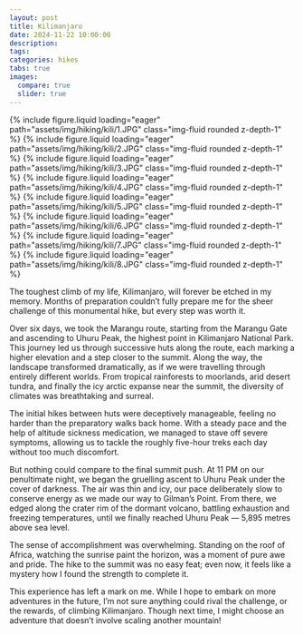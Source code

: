 ```yaml
---
layout: post
title: Kilimanjaro
date: 2024-11-22 10:00:00
description:
tags:
categories: hikes
tabs: true
images:
  compare: true
  slider: true
---
```


<swiper-container keyboard="true" navigation="true" pagination="true" pagination-clickable="true" pagination-dynamic-bullets="true" rewind="true">
  <swiper-slide>{% include figure.liquid loading="eager" path="assets/img/hiking/kili/1.JPG" class="img-fluid rounded z-depth-1" %}</swiper-slide>
  <swiper-slide>{% include figure.liquid loading="eager" path="assets/img/hiking/kili/2.JPG" class="img-fluid rounded z-depth-1" %}</swiper-slide>
  <swiper-slide>{% include figure.liquid loading="eager" path="assets/img/hiking/kili/3.JPG" class="img-fluid rounded z-depth-1" %}</swiper-slide>
  <swiper-slide>{% include figure.liquid loading="eager" path="assets/img/hiking/kili/4.JPG" class="img-fluid rounded z-depth-1" %}</swiper-slide>
  <swiper-slide>{% include figure.liquid loading="eager" path="assets/img/hiking/kili/5.JPG" class="img-fluid rounded z-depth-1" %}</swiper-slide>
  <swiper-slide>{% include figure.liquid loading="eager" path="assets/img/hiking/kili/6.JPG" class="img-fluid rounded z-depth-1" %}</swiper-slide>
  <swiper-slide>{% include figure.liquid loading="eager" path="assets/img/hiking/kili/7.JPG" class="img-fluid rounded z-depth-1" %}</swiper-slide>
  <swiper-slide>{% include figure.liquid loading="eager" path="assets/img/hiking/kili/8.JPG" class="img-fluid rounded z-depth-1" %}</swiper-slide>
</swiper-container>

The toughest climb of my life, Kilimanjaro, will forever be etched in my memory.
Months of preparation couldn’t fully prepare me for the sheer challenge of this monumental hike, but every step was worth it.

Over six days, we took the Marangu route, starting from the Marangu Gate and ascending to Uhuru Peak, the highest point in Kilimanjaro National Park.
This journey led us through successive huts along the route, each marking a higher elevation and a step closer to the summit. Along the way, the landscape transformed dramatically, as if we were travelling through entirely different worlds.
From tropical rainforests to moorlands, arid desert tundra, and finally the icy arctic expanse near the summit, the diversity of climates was breathtaking and surreal.

The initial hikes between huts were deceptively manageable, feeling no harder than the preparatory walks back home.
With a steady pace and the help of altitude sickness medication, we managed to stave off severe symptoms, allowing us to tackle the roughly five-hour treks each day without too much discomfort.

But nothing could compare to the final summit push.
At 11 PM on our penultimate night, we began the gruelling ascent to Uhuru Peak under the cover of darkness.
The air was thin and icy, our pace deliberately slow to conserve energy as we made our way to Gilman’s Point.
From there, we edged along the crater rim of the dormant volcano, battling exhaustion and freezing temperatures, until we finally reached Uhuru Peak — 5,895 metres above sea level.

The sense of accomplishment was overwhelming.
Standing on the roof of Africa, watching the sunrise paint the horizon, was a moment of pure awe and pride.
The hike to the summit was no easy feat; even now, it feels like a mystery how I found the strength to complete it.

This experience has left a mark on me.
While I hope to embark on more adventures in the future, I’m not sure anything could rival the challenge, or the rewards, of climbing Kilimanjaro.
Though next time, I might choose an adventure that doesn’t involve scaling another mountain!
